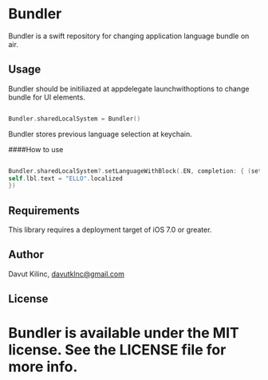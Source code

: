 # Bundler



Bundler is a swift repository for changing application language bundle on air.

## Usage

Bundler should be initiliazed at appdelegate launchwithoptions to change bundle for UI elements.

```Swift

Bundler.sharedLocalSystem = Bundler()

```


Bundler stores previous language selection at keychain. 


####How to use

```Swift

Bundler.sharedLocalSystem?.setLanguageWithBlock(.EN, completion: { (settedLanguage) -> () in
self.lbl.text = "ELLO".localized 
})

```


## Requirements

This library requires a deployment target of iOS 7.0 or greater.


## Author

Davut Kilinc, davutklnc@gmail.com

## License

Bundler is available under the MIT license. See the LICENSE file for more info.
=======
